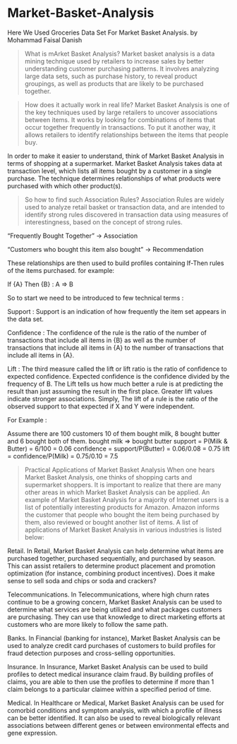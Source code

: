 # Market-Basket-Analysis
Here We Used Groceries Data Set For Market Basket Analysis.
by Mohammad Faisal Danish

> What is mArket Basket Analysis?
Market basket analysis is a data mining technique used by retailers to increase sales by better understanding customer purchasing patterns. It involves analyzing large data sets, such as purchase history, to reveal product groupings, as well as products that are likely to be purchased together.

> How does it actually work in real life?
Market Basket Analysis is one of the key techniques used by large retailers to uncover associations between items. It works by looking for combinations of items that occur together frequently in transactions. To put it another way, it allows retailers to identify relationships between the items that people buy.

In order to make it easier to understand, think of Market Basket Analysis in terms of shopping at a supermarket. Market Basket Analysis takes data at transaction level, which lists all items bought by a customer in a single purchase. The technique determines relationships of what products were purchased with which other product(s).


> So how to find such Association Rules?
Association Rules are widely used to analyze retail basket or transaction data, and are intended to identify strong rules discovered in transaction data using measures of interestingness, based on the concept of strong rules.

“Frequently Bought Together” → Association

“Customers who bought this item also bought” → Recommendation

These relationships are then used to build profiles containing If-Then rules of the items purchased. for example:

If {A} Then {B} : A => B


So to start we need to be introduced to few technical terms :

Support : Support is an indication of how frequently the item set appears in the data set.


Confidence : The confidence of the rule is the ratio of the number of transactions that include all items in {B} as well as the number of transactions that include all items in {A} to the number of transactions that include all items in {A}. 

Lift : The third measure called the lift or lift ratio is the ratio of confidence to expected confidence. Expected confidence is the confidence divided by the frequency of B. The Lift tells us how much better a rule is at predicting the result than just assuming the result in the first place. Greater lift values indicate stronger associations. Simply, The lift of a rule is the ratio of the observed support to that expected if X and Y were independent.

For Example :

Assume there are 100 customers
10 of them bought milk, 8 bought butter and 6 bought both of them.
bought milk => bought butter
support = P(Milk & Butter) = 6/100 = 0.06
confidence = support/P(Butter) = 0.06/0.08 = 0.75
lift = confidence/P(Milk) = 0.75/0.10 = 7.5
> Practical Applications of Market Basket Analysis
When one hears Market Basket Analysis, one thinks of shopping carts and supermarket shoppers. It is important to realize that there are many other areas in which Market Basket Analysis can be applied. An example of Market Basket Analysis for a majority of Internet users is a list of potentially interesting products for Amazon. Amazon informs the customer that people who bought the item being purchased by them, also reviewed or bought another list of items. A list of applications of Market Basket Analysis in various industries is listed below:

Retail. In Retail, Market Basket Analysis can help determine what items are purchased together, purchased sequentially, and purchased by season. This can assist retailers to determine product placement and promotion optimization (for instance, combining product incentives). Does it make sense to sell soda and chips or soda and crackers?

Telecommunications. In Telecommunications, where high churn rates continue to be a growing concern, Market Basket Analysis can be used to determine what services are being utilized and what packages customers are purchasing. They can use that knowledge to direct marketing efforts at customers who are more likely to follow the same path.

Banks. In Financial (banking for instance), Market Basket Analysis can be used to analyze credit card purchases of customers to build profiles for fraud detection purposes and cross-selling opportunities.

Insurance. In Insurance, Market Basket Analysis can be used to build profiles to detect medical insurance claim fraud. By building profiles of claims, you are able to then use the profiles to determine if more than 1 claim belongs to a particular claimee within a specified period of time.

Medical. In Healthcare or Medical, Market Basket Analysis can be used for comorbid conditions and symptom analysis, with which a profile of illness can be better identified. It can also be used to reveal biologically relevant associations between different genes or between environmental effects and gene expression.
